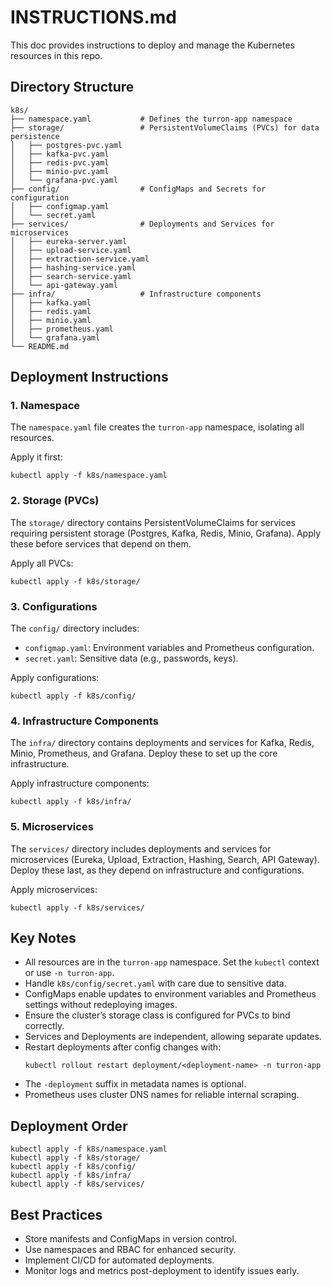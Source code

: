 # INSTRUCTIONS.md

This doc provides instructions to deploy and manage the Kubernetes resources in this repo.

## Directory Structure
```
k8s/
├── namespace.yaml           # Defines the turron-app namespace
├── storage/                 # PersistentVolumeClaims (PVCs) for data persistence
│   ├── postgres-pvc.yaml
│   ├── kafka-pvc.yaml
│   ├── redis-pvc.yaml
│   ├── minio-pvc.yaml
│   └── grafana-pvc.yaml
├── config/                  # ConfigMaps and Secrets for configuration
│   ├── configmap.yaml
│   └── secret.yaml
├── services/                # Deployments and Services for microservices
│   ├── eureka-server.yaml
│   ├── upload-service.yaml
│   ├── extraction-service.yaml
│   ├── hashing-service.yaml
│   ├── search-service.yaml
│   └── api-gateway.yaml
├── infra/                   # Infrastructure components
│   ├── kafka.yaml
│   ├── redis.yaml
│   ├── minio.yaml
│   ├── prometheus.yaml
│   └── grafana.yaml
└── README.md
```

## Deployment Instructions

### 1. Namespace
The `namespace.yaml` file creates the `turron-app` namespace, isolating all resources.

Apply it first:
```
kubectl apply -f k8s/namespace.yaml
```

### 2. Storage (PVCs)
The `storage/` directory contains PersistentVolumeClaims for services requiring persistent storage (Postgres, Kafka, Redis, Minio, Grafana). Apply these before services that depend on them.

Apply all PVCs:
```
kubectl apply -f k8s/storage/
```

### 3. Configurations
The `config/` directory includes:
- `configmap.yaml`: Environment variables and Prometheus configuration.
- `secret.yaml`: Sensitive data (e.g., passwords, keys).

Apply configurations:
```
kubectl apply -f k8s/config/
```

### 4. Infrastructure Components
The `infra/` directory contains deployments and services for Kafka, Redis, Minio, Prometheus, and Grafana. Deploy these to set up the core infrastructure.

Apply infrastructure components:
```
kubectl apply -f k8s/infra/
```

### 5. Microservices
The `services/` directory includes deployments and services for microservices (Eureka, Upload, Extraction, Hashing, Search, API Gateway). Deploy these last, as they depend on infrastructure and configurations.

Apply microservices:
```
kubectl apply -f k8s/services/
```

## Key Notes
- All resources are in the `turron-app` namespace. Set the `kubectl` context or use `-n turron-app`.
- Handle `k8s/config/secret.yaml` with care due to sensitive data.
- ConfigMaps enable updates to environment variables and Prometheus settings without redeploying images.
- Ensure the cluster’s storage class is configured for PVCs to bind correctly.
- Services and Deployments are independent, allowing separate updates.
- Restart deployments after config changes with:
  ```
  kubectl rollout restart deployment/<deployment-name> -n turron-app
  ```
- The `-deployment` suffix in metadata names is optional.
- Prometheus uses cluster DNS names for reliable internal scraping.

## Deployment Order
```
kubectl apply -f k8s/namespace.yaml
kubectl apply -f k8s/storage/
kubectl apply -f k8s/config/
kubectl apply -f k8s/infra/
kubectl apply -f k8s/services/
```

## Best Practices
- Store manifests and ConfigMaps in version control.
- Use namespaces and RBAC for enhanced security.
- Implement CI/CD for automated deployments.
- Monitor logs and metrics post-deployment to identify issues early.
